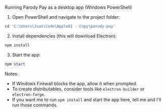Running Parody Pay as a desktop app (Windows PowerShell)

1) Open PowerShell and navigate to the project folder:

```powershell
cd 'C:\Users\Juan\Code\AppleAI - Copy\parody-pay'
```

2) Install dependencies (this will download Electron):

```powershell
npm install
```

3) Start the app:

```powershell
npm start
```

Notes:
- If Windows Firewall blocks the app, allow it when prompted.
- To create distributables, consider tools like `electron-builder` or `electron-forge`.
- If you want me to run `npm install` and start the app here, tell me and I'll run those commands.
